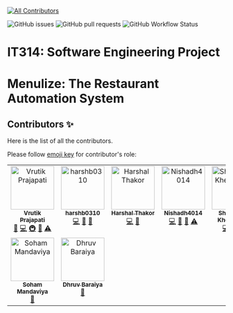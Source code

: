 [![All Contributors](https://img.shields.io/github/all-contributors/vrutik2809/IT314_project_14?color=blue)](#contributors)

![GitHub issues](https://img.shields.io/github/issues/vrutik2809/IT314_project_14)
![GitHub pull requests](https://img.shields.io/github/issues-pr/vrutik2809/IT314_project_14?logo=git)
![GitHub Workflow Status](https://img.shields.io/github/actions/workflow/status/vrutik2809/IT314_project_14/run_eslint_backend.yml?label=GitHub%20Workflows&logo=github)

# IT314: Software Engineering Project

# Menulize: The Restaurant Automation System

## Contributors ✨
Here is the list of all the contributors.

Please follow [emoji key](https://allcontributors.org/docs/en/emoji-key) for contributor's role:

<!-- ALL-CONTRIBUTORS-LIST:START - Do not remove or modify this section -->
<!-- prettier-ignore-start -->
<!-- markdownlint-disable -->
<table>
  <tbody>
    <tr>
      <td align="center" valign="top" width="14.28%"><a href="https://github.com/vrutik2809"><img src="https://avatars.githubusercontent.com/u/74986666?v=4?s=100" width="100px;" alt="Vrutik Prajapati"/><br /><sub><b>Vrutik Prajapati</b></sub></a><br /><a href="#projectManagement-vrutik2809" title="Project Management">📆</a> <a href="https://github.com/vrutik2809/IT314_project_14/commits?author=vrutik2809" title="Code">💻</a> <a href="#infra-vrutik2809" title="Infrastructure (Hosting, Build-Tools, etc)">🚇</a> <a href="#maintenance-vrutik2809" title="Maintenance">🚧</a> <a href="https://github.com/vrutik2809/IT314_project_14/commits?author=vrutik2809" title="Tests">⚠️</a></td>
      <td align="center" valign="top" width="14.28%"><a href="https://github.com/harshb0310"><img src="https://avatars.githubusercontent.com/u/77343146?v=4?s=100" width="100px;" alt="harshb0310"/><br /><sub><b>harshb0310</b></sub></a><br /><a href="https://github.com/vrutik2809/IT314_project_14/commits?author=harshb0310" title="Code">💻</a> <a href="#maintenance-harshb0310" title="Maintenance">🚧</a> <a href="#design-harshb0310" title="Design">🎨</a></td>
      <td align="center" valign="top" width="14.28%"><a href="https://github.com/hdt003"><img src="https://avatars.githubusercontent.com/u/95112264?v=4?s=100" width="100px;" alt="Harshal Thakor"/><br /><sub><b>Harshal Thakor</b></sub></a><br /><a href="https://github.com/vrutik2809/IT314_project_14/commits?author=hdt003" title="Code">💻</a> <a href="#design-hdt003" title="Design">🎨</a></td>
      <td align="center" valign="top" width="14.28%"><a href="https://github.com/Nishadh4014"><img src="https://avatars.githubusercontent.com/u/74643042?v=4?s=100" width="100px;" alt="Nishadh4014"/><br /><sub><b>Nishadh4014</b></sub></a><br /><a href="https://github.com/vrutik2809/IT314_project_14/commits?author=Nishadh4014" title="Code">💻</a> <a href="#ideas-Nishadh4014" title="Ideas, Planning, & Feedback">🤔</a> <a href="#design-Nishadh4014" title="Design">🎨</a> <a href="https://github.com/vrutik2809/IT314_project_14/commits?author=Nishadh4014" title="Tests">⚠️</a></td>
      <td align="center" valign="top" width="14.28%"><a href="https://github.com/Shreyansh-Khemesara"><img src="https://avatars.githubusercontent.com/u/77277744?v=4?s=100" width="100px;" alt="Shreyansh Khemesara"/><br /><sub><b>Shreyansh Khemesara</b></sub></a><br /><a href="https://github.com/vrutik2809/IT314_project_14/commits?author=Shreyansh-Khemesara" title="Code">💻</a> <a href="#ideas-Shreyansh-Khemesara" title="Ideas, Planning, & Feedback">🤔</a> <a href="https://github.com/vrutik2809/IT314_project_14/commits?author=Shreyansh-Khemesara" title="Tests">⚠️</a></td>
      <td align="center" valign="top" width="14.28%"><a href="https://github.com/pulkit87"><img src="https://avatars.githubusercontent.com/u/124185429?v=4?s=100" width="100px;" alt="pulkit87"/><br /><sub><b>pulkit87</b></sub></a><br /><a href="https://github.com/vrutik2809/IT314_project_14/commits?author=pulkit87" title="Documentation">📖</a></td>
      <td align="center" valign="top" width="14.28%"><a href="https://github.com/krunal-78"><img src="https://avatars.githubusercontent.com/u/77279344?v=4?s=100" width="100px;" alt="krunal-78"/><br /><sub><b>krunal-78</b></sub></a><br /><a href="https://github.com/vrutik2809/IT314_project_14/commits?author=krunal-78" title="Code">💻</a> <a href="#ideas-krunal-78" title="Ideas, Planning, & Feedback">🤔</a> <a href="#data-krunal-78" title="Data">🔣</a></td>
    </tr>
    <tr>
      <td align="center" valign="top" width="14.28%"><a href="https://www.linkedin.com/in/soham-mandaviya-05a0b3223/"><img src="https://avatars.githubusercontent.com/u/101919439?v=4?s=100" width="100px;" alt="Soham Mandaviya"/><br /><sub><b>Soham Mandaviya</b></sub></a><br /><a href="https://github.com/vrutik2809/IT314_project_14/commits?author=MrAchiever" title="Documentation">📖</a></td>
      <td align="center" valign="top" width="14.28%"><a href="https://github.com/DhruvBar"><img src="https://avatars.githubusercontent.com/u/124247747?v=4?s=100" width="100px;" alt="Dhruv Baraiya"/><br /><sub><b>Dhruv Baraiya</b></sub></a><br /><a href="https://github.com/vrutik2809/IT314_project_14/commits?author=DhruvBar" title="Documentation">📖</a></td>
    </tr>
  </tbody>
</table>

<!-- markdownlint-restore -->
<!-- prettier-ignore-end -->

<!-- ALL-CONTRIBUTORS-LIST:END -->

